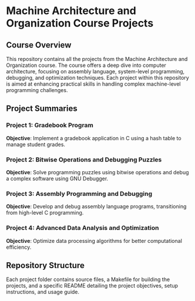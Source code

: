 # Machine Architecture and Organization Course Projects

## Course Overview

This repository contains all the projects from the Machine Architecture and Organization course. The course offers a deep dive into computer architecture, focusing on assembly language, system-level programming, debugging, and optimization techniques. Each project within this repository is aimed at enhancing practical skills in handling complex machine-level programming challenges.

## Project Summaries

### Project 1: Gradebook Program

**Objective**: Implement a gradebook application in C using a hash table to manage student grades.

### Project 2: Bitwise Operations and Debugging Puzzles

**Objective**: Solve programming puzzles using bitwise operations and debug a complex software using GNU Debugger.

### Project 3: Assembly Programming and Debugging

**Objective**: Develop and debug assembly language programs, transitioning from high-level C programming.

### Project 4: Advanced Data Analysis and Optimization

**Objective**: Optimize data processing algorithms for better computational efficiency.

## Repository Structure

Each project folder contains source files, a Makefile for building the projects, and a specific README detailing the project objectives, setup instructions, and usage guide.
